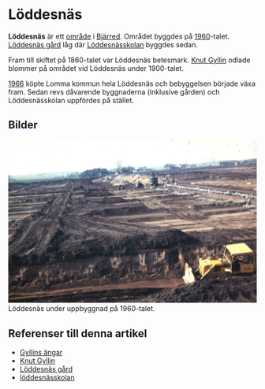 # Löddesnäs

**Löddesnäs** är ett [område](område) i [Bjärred](bjärred). Området byggdes på [1960](1960)-talet. [Löddesnäs gård](löddesnäs%20gård) låg där [Löddesnässkolan](löddesnässkolan) byggdes sedan.

Fram till skiftet på 1860-talet var Löddesnäs betesmark. [Knut Gyllin](knut%20gyllin) odlade blommer på området vid Löddesnäs under 1900-talet.

[1966](1966) köpte Lomma kommun hela Löddesnäs och bebyggelsen började växa fram. Sedan revs dåvarende byggnaderna (inklusive gården) och Löddesnässkolan uppfördes på stället.

## Bilder

![Löddesnäs_001](images/löddesnäs_001.jpg)
Löddesnäs under uppbyggnad på 1960-talet.

## Referenser till denna artikel

* [Gyllins ängar](gyllins%20ängar)
* [Knut Gyllin](knut%20gyllin)
* [Löddesnäs gård](löddesnäs%20gård)
* [löddesnässkolan](löddesnässkolan)
